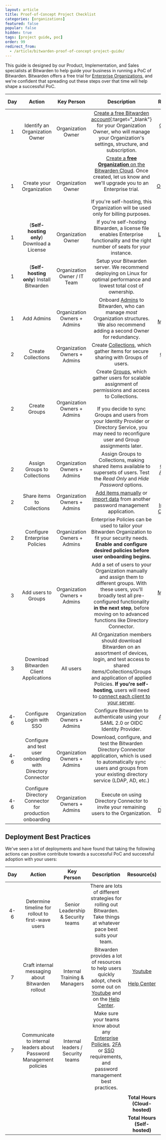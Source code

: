 ```yaml
---
layout: article
title: Proof-of-Concept Project Checklist
categories: [organizations]
featured: false
popular: false
hidden: true
tags: [project guide, poc]
order: 99
redirect_from:
  - /article/bitwarden-proof-of-concept-project-guide/
---
```


This guide is designed by our Product, Implementation, and Sales specialists at Bitwarden to help guide your business in running a PoC of Bitwarden. Bitwarden offers a free trial for [Enterprise Organizations]({{site.baseurl}}/article/about-organizations/), and we're confident that spreading out these steps over that time will help shape a successful PoC.

|Day|Action|Key Person|Description|Resource(s)|Duration (hrs)|
|:-:|:----:|:--------:|:---------:|:---------:|:------------:|
|1|Identify an Organization Owner|Organization Owner|[Create a free Bitwarden account](https://vault.bitwarden.com/#/register){:target="\_blank"} for your Organization Owner, who will manage your Organization's settings, structure, and subscription.|[Create your Bitwarden Account]({{site.baseurl}}/article/create-bitwarden-account/)|0.1|
|1|Create your Organization|Organization Owner|[Create a **free Organization** on the Bitwarden Cloud]({{site.baseurl}}/article/getting-started-organizations/#setup-your-organization). Once created, let us know and we'll upgrade you to an Enterprise trial.<br><br>If you're self-hosting, this Organization will be used only for billing purposes.|[Organizations]({{site.baseurl}}/article/about-organizations/)|0.1|
|1|(**Self-hosting only**) Download a License|Organization Owner|If you're self-hosting Bitwarden, a license file enables Enterprise functionality and the right number of seats for your instance.|[License Paid Features]({{site.baseurl}}/article/licensing-on-premise/#organization-license)|0.1|
|1|(**Self-hosting only**) Install Bitwarden|Organization Owner / IT Team|Setup your Bitwarden server. We recommend deploying on Linux for optimal performance and lowest total cost of ownership.|[Install and Deploy]({{site.baseurl}}/article/install-on-premise/)|2.5|
|1|Add Admins|Organization Owners + Admins|Onboard [Admins]({{site.baseurl}}/article/user-types-access-control/) to Bitwarden, who can manage *most* Organization structures. We also recommend adding a second Owner for redundancy.|[User Management]({{site.baseurl}}/article/managing-users/)|0.2|
|2|Create Collections|Organization Owners + Admins|Create [Collections]({{site.baseurl}}/article/about-collections/), which gather items for secure sharing with Groups of users.|[Collections]({{site.baseurl}}/article/about-collections/)|0.25|
|2| Create Groups|Organization Owners + Admins|Create [Groups]({{site.baseurl}}/article/about-groups), which gather users for scalable assignment of permissions and access to Collections.<br><br>If you decide to sync Groups and users from your Identity Provider or Directory Service, you may need to reconfigure user and Group assignments later.|[Groups]({{site.baseurl}}/article/groups/)|0.25|    
|2|Assign Groups to Collections|Organization Owners + Admins| Assign Groups to Collections, making shared items available to supersets of users. Test the *Read Only* and *Hide Password* options.|[Collections Assignment]({{site.baseurl}}/article/about-groups/#edit-collections-assignments)|.5|
|2|Share items to Collections|Organization Owners + Admins|[Add items manually]({{site.baseurl}}/article/share-to-a-collection/#create-a-shared-item) or [import data]({{site.baseurl}}/article/import-to-org/) from another password management application.|[Sharing]({{site.baseurl}}/article/share-to-a-collection)<br><br>[Import to an Organization]({{site.baseurl}}/article/import-to-org/)|0.25|
|2|Configure Enterprise Policies|Organization Owners + Admins|Enterprise Policies can be used to tailor your Bitwarden Organization to fit your security needs. **Enable and configure desired policies before user onboarding begins.**|[Enterprise Policies]({{site.baseurl}}/article/policies/)|0.1|
|3|Add users to Groups|Organization Owners + Admins|Add a set of users to your Organization manually and assign them to different groups. With these users, you'll broadly test all pre-configured functionality **in the next step**, before moving on to advanced functions like Directory Connector.|[User Management]({{site.baseurl}}/article/managing-users/)<br><br>[Groups]({{site.baseurl}}/article/about-groups/)|0.5|
|3|Download Bitwarden Client Applications|All users|All Organization members should download Bitwarden on an assortment of devices, login, and test access to shared items/Collections/Groups and application of applied Policies. **If you're self-hosting,** users will need to [connect each client to your server]({{site.baseurl}}/article/change-client-environment).|[Download Bitwarden](https://get.bitwarden.com)|0.5|
|4-6|Configure Login with SSO|Organization Owners + Admins|Configure Bitwarden to authenticate using your SAML 2.0 or OIDC Identity Provider.|[About Login with SSO]({{site.baseurl}}/article/about-sso/)|1.5|
|4-6|Configure and test user onboarding with Directory Connector|Organization Owners + Admins|Download, configure, and test the Bitwarden Directory Connector application, which is used to automatically sync users and groups from your existing directory service (LDAP, AD, etc.)|[About Directory Connector]({{site.baseurl}}/article/directory-sync/)|1.5|
|4-6|Configure Directory Connector for production onboarding|Organization Owners + Admins|Execute on using Directory Connector to invite your remaining users to the Organization.|[Directory Connector Desktop App]({{site.baseurl}}/article/directory-sync-desktop/)|1|

## Deployment Best Practices

We've seen a lot of deployments and have found that taking the following actions can positive contribute towards a successful PoC and successful adoption with your users:

|Day|Action|Key Person|Description|Resource(s)|Duration (hrs)|
|:-:|:----:|:--------:|:---------:|:---------:|:------------:|
|4-6|Determine timeline for rollout to first-wave users|Senior Leadership & Security teams|There are lots of different strategies for rolling out Bitwarden. Take things at whatever pace best suits your team.| | |
|7|Craft internal messaging about Bitwarden rollout|Internal Training & Managers|Bitwarden provides a lot of resources to help users quickly adopt, check some out on [Youtube](http://youtube.com/bitwarden) and on the [Help Center](https://bitwarden.com/help/).|[Youtube](http://youtube.com/bitwarden)<br><br>[Help Center](https://bitwarden.com/help/)||  
|7|Communicate to internal leaders about Password Management policies|Internal leaders / Security teams|Make sure your teams know about any [Enterprise Policies]({{site.baseurl}}/article/policies), [2FA]({{site.baseurl}}/article/setup-two-step-login-duo/) or [SSO]({{site.baseurl}}/article/about-sso/) requirements, and password management best practices.| | |
| | | | | | |
| | | | |**Total Hours (Cloud-hosted)**|**7.35**|
| | | | |**Total Hours (Self-hosted)**|**9.85**|
